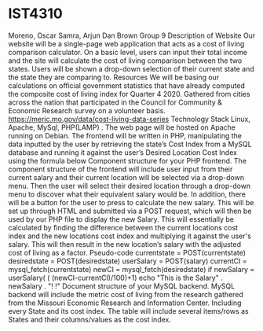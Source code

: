 # IST4310
Moreno, Oscar
Samra, Arjun
Dan Brown
Group 9
Description of Website
Our website will be a single-page web application that acts as a cost of living
comparison calculator. On a basic level, users can input their total income and the site
will calculate the cost of living comparison between the two states. Users will be shown
a drop-down selection of their current state and the state they are comparing to.
Resources
We will be basing our calculations on official government statistics that have already
computed the composite cost of living index for Quarter 4 2020. Gathered from cities
across the nation that participated in the Council for Community & Economic Research
survey on a volunteer basis.
https://meric.mo.gov/data/cost-living-data-series
Technology Stack
Linux, Apache, MySql, PHP(LAMP)
.
The web page will be hosted on Apache running on Debian. The frontend will be written
in PHP, manipulating the data inputted by the user by retrieving the state’s Cost Index
from a MySQL database and running it against the user’s Desired Location Cost Index
using the formula below
Component structure for your PHP frontend.
The component structure of the frontend will include user input from their current salary and their current location will be selected via a
drop-down menu. Then the user will select their desired location through a drop-down menu to discover what their equivalent salary would be.
In addition, there will be a button for the user to press to calculate the new salary. This will be set up through HTML and submitted via a
POST request, which will then be used by our PHP file to display the new Salary. This will essentially be calculated by finding the difference
between the current locations cost index and the new locations cost index and multiplying it against the user's salary. This will then result
in the new location’s salary with the adjusted cost of living as a factor.
Pseudo-code
currentstate = POST(currentstate)
desiredstate = POST(desiredstate)
userSalary = POST(salary)
currentCI = mysql_fetch(currentstate)
newCI = mysql_fetch(desiredstate)
if
newSalary = userSalary(
(
(newCI-currentCI)/100)+1)
echo "This is the Salary" . newSalary . "!
!"
Document structure of your MySQL backend.
MySQL backend will include the metric cost of living from the research gathered from the Missouri Economic Research and Information Center.
Including every State and its cost index. The table will include several items/rows as States and their columns/values as the cost index.
